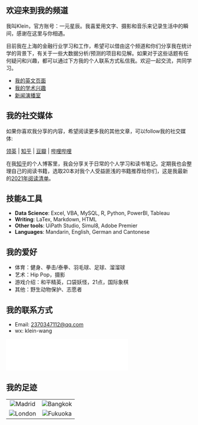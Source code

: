 ## 欢迎来到我的频道

我叫Klein，官方账号：一元星辰。我喜爱用文字、摄影和音乐来记录生活中的瞬间，感谢在这里与你相遇。

目前我在上海的金融行业学习和工作，希望可以借由这个频道和你们分享我在统计学的背景下，有关于一些大数据分析/预测的项目和见解。如果对于这些话题有任何疑问和兴趣，都可以通过下方我的个人联系方式私信我。欢迎一起交流，共同学习。

<div class="menu">
    <ul>
    <li><a href="index">我的英文页面</a></li>
    <li><a href="academics">我的学术兴趣</a></li>
    <li><a href="news2021">新闻演播室</a></li>
    </ul>
</div>


## 我的社交媒体

如果你喜欢我分享的内容，希望阅读更多我的其他文章，可以follow我的社交媒体:

[领英](https://www.linkedin.com/in/yuanchen-klein-wang-87004a112/)
| [知乎](https://www.zhihu.com/people/wang-yuan-chen-24)
| [豆瓣](https://www.douban.com/people/229534905/)
| [哔哩哔哩](https://space.bilibili.com/15471282)

在我[知乎](https://www.zhihu.com/people/wang-yuan-chen-24/columns)的个人博客里，我会分享关于日常的个人学习和读书笔记。定期我也会整理自己的阅读书籍，选取20本对我个人受益匪浅的书籍推荐给你们，这是我最新的[2021年阅读清单](https://zhuanlan.zhihu.com/p/366324411)。


## 技能&工具

- **Data Science**: Excel, VBA, MySQL, R, Python, PowerBI, Tableau
- **Writing**: LaTex, Markdown, HTML
- **Other tools**: UiPath Studio, Simul8, Adobe Premier
- **Languages**: Mandarin, English, German and Cantonese

## 我的爱好

- 体育：健身、拳击/泰拳、羽毛球、足球、溜溜球
- 艺术：Hip Pop，摄影
- 游戏介绍：和平精英，口袋妖怪，21点，国际象棋
- 其他：野生动物保护、志愿者

## 我的联系方式

- Email: 2370347112@qq.com
- wx: klein-wang

<iframe frameborder="no" border="0" marginwidth="0" marginheight="0" width=330 height=86 src="//music.163.com/outchain/player?type=2&id=1392908905&auto=1&height=66"></iframe>

## 我的足迹

<table>
    <tr>
        <td ><center><img src="https://i.loli.net/2021/05/17/IjBNFtHERmkJXOi.jpg" >Madrid </center></td>
        <td ><center><img src="https://i.loli.net/2021/05/17/8Y7lSGqzTyjBN4F.jpg" >Bangkok </center></td>
    </tr>
    <tr>
        <td ><center><img src="https://i.loli.net/2021/05/17/WnPf2ixXGZzj4mT.jpg" >London </center></td>
        <td ><center><img src="https://i.loli.net/2021/05/17/B4DR58mEliYspFw.jpg" >Fukuoka </center></td>
    </tr>
</table>
